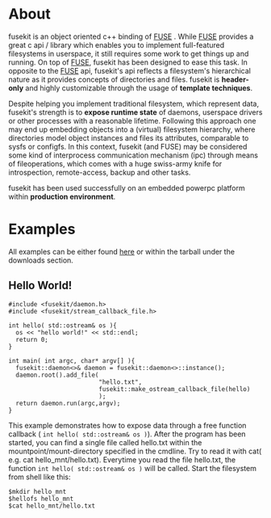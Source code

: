 # About #
fusekit is an object oriented c++ binding of [FUSE](http://fuse.sourceforge.net) . While [FUSE](http://fuse.sourceforge.net) provides a great c api / library which enables you to implement full-featured filesystems in userspace, it still requires some work to get things up and running. On top of [FUSE](http://fuse.sourceforge.net), fusekit has been designed to ease this task. In opposite to the [FUSE](http://fuse.sourceforge.net) api, fusekit's api reflects a filesystem's hierarchical nature as it provides concepts of directories and files. fusekit is **header-only** and highly customizable through the usage of **template techniques**.

Despite helping you implement traditional filesystem, which represent data, fusekit's strength is to **expose runtime state** of daemons, userspace drivers or other processes with a reasonable lifetime. Following this approach one may end up embedding objects into a (virtual) filesystem hierarchy, where directories model object instances and files its attributes, comparable to sysfs or configfs. In this context, fusekit (and FUSE) may be considered some kind of interprocess communication mechanism (ipc) through means of fileoperations, which comes with a huge swiss-army knife for introspection, remote-access, backup and other tasks.

fusekit has been used successfully on an embedded powerpc platform within **production environment**.

# Examples #
All examples can be either found [here](http://code.google.com/p/fusekit/source/browse/#svn/trunk/example) or within the tarball under the downloads section.

## Hello World! ##

```
#include <fusekit/daemon.h>
#include <fusekit/stream_callback_file.h>
 
int hello( std::ostream& os ){
  os << "hello world!" << std::endl;
  return 0;
}
 
int main( int argc, char* argv[] ){
  fusekit::daemon<>& daemon = fusekit::daemon<>::instance();
  daemon.root().add_file(
                         "hello.txt", 
                         fusekit::make_ostream_callback_file(hello)
                         );
  return daemon.run(argc,argv);
}
```

This example demonstrates how to expose data through a free function callback ( `int hello( std::ostream& os )`). After the program has been started, you can find a single file called hello.txt within the mountpoint/mount-directory specified in the cmdline. Try to read it with cat( e.g. cat hello\_mnt/hello.txt). Everytime you read the file hello.txt, the function `int hello( std::ostream& os )` will be called.
Start the filesystem from shell like this:
```
$mkdir hello_mnt
$hellofs hello_mnt
$cat hello_mnt/hello.txt
```